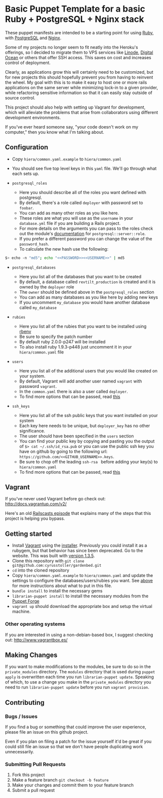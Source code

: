 # Basic Puppet Template for a basic Ruby + PostgreSQL + Nginx stack

These puppet manifests are intended to be a starting point for using [Ruby](https://www.ruby-lang.org/),
with [PostgreSQL](http://www.postgresql.org/) and [Nginx](http://nginx.com/).

Some of my projects no longer seem to fit neatly into the Heroku's offerings, so I decided to
migrate them to VPS services like [Linode](https://www.linode.com/), [Digital Ocean](https://digitalocean.com/)
or others that offer SSH access. This saves on cost and increases control of deployment.

Clearly, as applications grow this will certainly need to be customized, but for new projects this should
hopefully prevent you from having to reinvent the wheel. My goal with this is to make it easy to host
one or more rails applications on the same server while minimizing lock-in to a given provider,
while refactoring sensitive information so that it can easily stay outside of source control.

This project should also help with setting up Vagrant for development, which will alleviate the problems that
arise from collaborators using different development environments.

If you've ever heard someone say, "your code doesn't work on my computer," then you know what I'm talking about.

## <a name="configuration"></a>Configuration

- Copy `hiera/common.yaml.example` to `hiera/common.yaml`
- You should see five top level keys in this `yaml` file. We'll go through what each sets up.

- `postgresql_roles`
  - Here you should describe all of the roles you want defined with postgresql.
  - By default, there's a role called `deployer` with password set to `foobar`.
  - You can add as many other roles as you like here.
  - These roles are what you will use as the `username` in your `database.yml` file if you are building a Rails project.
  - For more details on the arguments you can pass to the roles check out the module's
   [documentation](http://forge.puppetlabs.com/puppetlabs/postgresql) for `postgresql::server::role`.
  - If you prefer a different password you can change the value of the `password_hash`.
  - To calculate the new hash use the following:

```bash
$> echo -n "md5"; echo "<<PASSWORD>><<USERNAME>>" | md5
```

- `postgresql_databases`
  - Here you list all of the databases that you want to be created
  - By default, a database called `revtilt_production` is created and it is owned by the `deployer` role
  - The `owner` should be defined above in the `postgresql_roles` section
  - You can add as many databases as you like here by adding new keys
  - If you uncomment `my_database` you would have another database called `my_database`
  
- `rubies`
  - Here you list all of the rubies that you want to be installed using [rbenv](https://github.com/sstephenson/rbenv)
  - Be sure to specify the patch number
  - By default ruby 2.0.0-p247 will be installed
  - To also install ruby 1.9.3-p448 just uncomment it in your `hiera/common.yaml` file
  
- `users`
  - Here you list all of the additional users that you would like created on your system.
  - By default, Vagrant will add another user named `vagrant` with password `vagrant`.
  - In the `common.yaml` there is also a user called `deployer`.
  - To find more options that can be passed, read [this](http://docs.puppetlabs.com/references/latest/type.html#user)
   
- `ssh_keys`
  - Here you list all of the ssh public keys that you want installed on your system
  - Each key here needs to be unique, but `deployer_key` has no other significance.
  - The user should have been specified in the `users` section
  - You can find your public key by copying and pasting you the output of `$> cat ~/.ssh/id_rsa.pub` or you can 
  use the public ssh key you have on github by going to the following url: `https://github.com/<<GITHUB_USERNAME>>.keys`.
  - Be sure to chop off the leading `ssh-rsa ` before adding your key(s) to `hiera/common.yaml`
  - To find more options that can be passed, read [this](http://docs.puppetlabs.com/references/latest/type.html#sshauthorizedkey)

## Vagrant

If you've never used Vagrant before go check out: http://docs.vagrantup.com/v2/

Here's an old [Railscasts episode](http://railscasts.com/episodes/292-virtual-machines-with-vagrant) that explains many
of the steps that this project is helping you bypass.

## Getting started

- Install [Vagrant](http://www.vagrantup.com/) using the [installer](http://downloads.vagrantup.com/). Previously you
could install it as a rubygem, but that behavior has since been deprecated. Go to the website. 
This was built with [version 1.3.5](http://downloads.vagrantup.com/tags/v1.3.5).
- Clone this repository with `git clone git@github.com:cyrusstoller/gardenbed.git`
- `cd` into the cloned repository
- Copy `hiera/common.yaml.example` to `hiera/common.yaml` and update the settings to configure the databases/users/rubies you want.
See [above](#configuration) for more instructions about what to put in this file.
- `bundle install` to install the necessary gems
- `librarian-puppet install` to install the necessary modules from the [Puppet Forge](http://forge.puppetlabs.com/)
- `vagrant up` should download the appropriate box and setup the virtual machine.

### Other operating systems

If you are interested in using a non-debian-based box, I suggest checking out: http://www.vagrantbox.es/

## Making Changes

If you want to make modifications to the modules, be sure to do so in the `private_modules` directory.
The `modules` directory that is used during `puppet apply` is overwritten each time you run
`librarian-puppet update`. Speaking of which, to use a change you make in the `private_modules` directory you
need to run `librarian-puppet update` before you run `vagrant provision`.

## Contributing

### Bugs / Issues

If you find a bug or something that could improve the user experience, please file an issue on this github project.

Even if you plan on filing a patch for the issue yourself it'd be great if you could still file an issue so that we
don't have people duplicating work unnecessarily.

### Submitting Pull Requests

1. Fork this project
2. Make a feature branch `git checkout -b feature`
3. Make your changes and commit them to your feature branch
4. Submit a pull request